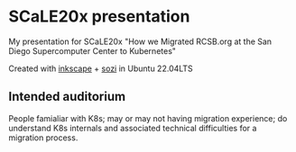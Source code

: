 # SCaLE20x presentation

My presentation for SCaLE20x "How we Migrated RCSB.org at the San Diego Supercomputer Center to Kubernetes"

Created with [inkscape](https://github.com/inkscape/inkscape) + [sozi](https://github.com/sozi-projects/Sozi) in Ubuntu 22.04LTS

## Intended auditorium

People famialiar with K8s; may or may not having migration experience; do understand K8s internals and associated technical difficulties for a migration process.

